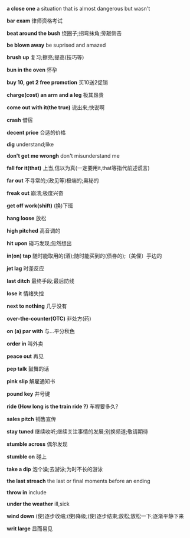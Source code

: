 **a close one** a situation that is almost dangerous but wasn't

**bar exam** 律师资格考试

**beat around the bush** 绕圈子;拐弯抹角;旁敲侧击

**be blown away** be suprised and amazed

**brush up** 复习;擦亮;提高(技巧等)

**bun in the oven** 怀孕

**buy 10, get 2 free promotion** 买10送2促销

**charge(cost) an arm and a leg** 极其昂贵

**come out with it(the true)** 说出来;快说啊

**crash** 借宿

**decent price** 合适的价格

**dig** understand;like

**don't get me wrongh** don't misunderstand me

**fall for it(that)** 上当,信以为真(一定要用it,that等指代前述谎言)

**far out** 不寻常的;(政见等)极端的;奥秘的

**freak out** 崩溃;极度兴奋

**get off work(shift)** (换)下班

**hang loose** 放松

**high pitched** 高音调的

**hit upon** 碰巧发现;忽然想出

**in(on) tap** 随时能取用的(酒);随时能买到的(债券的);〔美俚〕手边的

**jet lag** 时差反应

**last ditch** 最终手段;最后防线

**lose it** 情绪失控

**next to nothing** 几乎没有

**over-the-counter(OTC)** 非处方(药)

**on (a) par with** 与...平分秋色

**order in** 叫外卖

**peace out** 再见

**pep talk** 鼓舞的话

**pink slip** 解雇通知书

**pound key** 井号键

**ride (How long is the train ride ?)** 车程要多久?

**sales pitch** 销售宣传

**stay tuned** 继续收听;继续关注事情的发展;别换频道;敬请期待

**stumble across** 偶尔发现

**stumble on** 碰上

**take a dip** 泡个澡;去游泳;为时不长的游泳

**the last streach** the last or final moments before an ending

**throw in** include

**under the weather** ill,sick

**wind down** (使)逐步收缩;(使)降级;(使)逐步结束;放松;放松一下;逐渐平静下来

**writ large** 显而易见